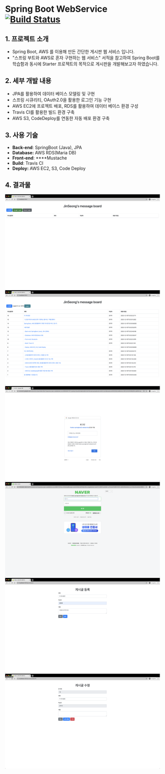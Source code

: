 # Spring Boot WebService [![Build Status](https://travis-ci.org/rlawlstjd0077/spring-boot-webservice.svg?branch=master)](https://travis-ci.org/rlawlstjd0077/spring-boot-webservice)
## 1. 프로젝트 소개
- Spring Boot, AWS 를 이용해 만든 간단한 게시판 웹 서비스 입니다.
- "스프링 부트와 AWS로 혼자 구현하는 웹 서비스" 서적을 참고하여 Spring Boot를 학습함과 동시에 Starter 프로젝트의 목적으로 게시판을 개발해보고자 하였습니다.

## 2. 세부 개발 내용
- JPA를 활용하여 데이터 베이스 모델링 및 구현
- 스프링 시큐리티, OAuth2.0을 활용한 로그인 기능 구현
- AWS EC2에 프로젝트 배포, RDS를 활용하여 데이터 베이스 환경 구성
- Travis CI를 활용한 빌드 환경 구축
- AWS S3, CodeDeploy를 연동한 자동 배포 환경 구축

## 3. 사용 기술
- **Back-end**: SpringBoot (Java), JPA
- **Database:** AWS RDS(Maria DB)
- **Front-end**: ****Mustache
- **Build**: Travis CI
- **Deploy:** AWS EC2, S3, Code Deploy

## 4. 결과물
![1](https://github.com/rlawlstjd0077/spring-boot-webservice/blob/master/images/1.png)
![2](https://github.com/rlawlstjd0077/spring-boot-webservice/blob/master/images/2.png)
![3](https://github.com/rlawlstjd0077/spring-boot-webservice/blob/master/images/3.png)
![4](https://github.com/rlawlstjd0077/spring-boot-webservice/blob/master/images/4.png)
![5](https://github.com/rlawlstjd0077/spring-boot-webservice/blob/master/images/5.png)
![6](https://github.com/rlawlstjd0077/spring-boot-webservice/blob/master/images/6.png)


